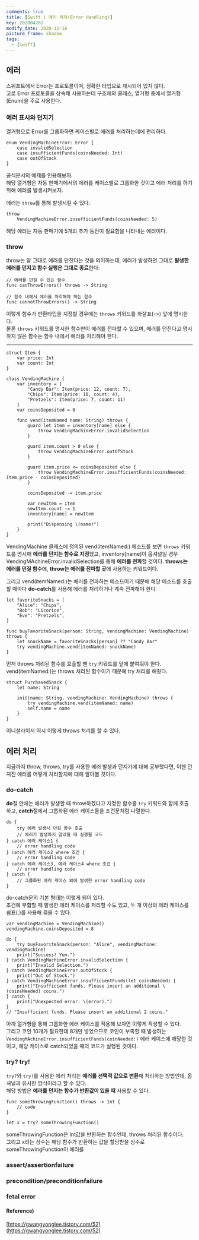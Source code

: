 ```yaml
---
comments: true
title: [Swift ) 에러 처리(Error Handling)]
key: 202004281
modify_date: 2020-12-16
picture_frame: shadow
tags:
  - [swift]
---
```

 
## 에러
 
스위프트에서 Error는 프로토콜이며, 정확한 타입으로 제시되어 있지 않다.   
고로 Error 프로토콜을 상속해 사용하는데 구조체와 클래스, 열거형 중에서 열거형(Enum)을 주로 사용한다.
 
### 에러 표시와 던지기
 
열거형으로 Error를 그룹화하면 케이스별로 에러를 처리하는데에 편리하다.
```
enum VendingMachineError: Error {
    case invalidSelection
    case insufficientFunds(coinsNeeded: Int)
    case outOfStock
}
```
공식문서의 예제를 인용해보자.   
해당 열거형은 자동 판매기에서의 에러를 케이스별로 그룹화한 것이고 에러 처리를 하기 위해 에러를 발생시켜보자.   
 
에러는 `throw`를 통해 발생시킬 수 있다.
```
throw
    VendingMachineError.insufficientFunds(coinsNeeded: 5)
```
해당 에러는 자동 판매기에 5개의 추가 동전이 필요함을 나타내는 에러이다.
 
### throw
 
throw는 말 그대로 에러를 던진다는 것을 의미하는데, 에러가 발생하면 그대로 **발생한 에러를 던지고 함수 실행은 그대로 종료**한다.
```
// 에러를 던질 수 있는 함수
func canThrowErrors() throws -> String
 
// 함수 내에서 에러를 처리해야 하는 함수
func cannotThrowErrors() -> String
```
이렇게 함수가 반환타입을 지정할 경우에는 `throws` 키워드를 화살표(->) 앞에 명시한다.   
물론 `throws` 키워드를 명시한 함수만이 에러를 전파할 수 있으며, 에러를 던진다고 명시하지 않은 함수는 함수 내에서 에러를 처리해야 한다.
 
***
 
```
struct Item {
    var price: Int
    var count: Int
}
 
class VendingMachine {
    var inventory = [
        "Candy Bar": Item(price: 12, count: 7),
        "Chips": Item(price: 10, count: 4),
        "Pretzels": Item(price: 7, count: 11)
    ]
    var coinsDeposited = 0

    func vend(itemNamed name: String) throws {
        guard let item = inventory[name] else {
            throw VendingMachineError.invalidSelection
        }

        guard item.count > 0 else {
            throw VendingMachineError.outOfStock
        }

        guard item.price <= coinsDeposited else {
            throw VendingMachineError.insufficientFunds(coinsNeeded: item.price - coinsDeposited)
        }

        coinsDeposited -= item.price

        var newItem = item
        newItem.count -= 1
        inventory[name] = newItem

        print("Dispensing \(name)")
    }
}
```
VendingMachine 클래스에 정의된 vend(itemNamed:) 메소드를 보면 `throws` 키워드를 명시해 **에러를 던지는 함수로 지정**했고, inventory[name]이 옵셔널일 경우 VendingMAchineError.invalidSelection를 통해 **에러를 전파**할 것이다.
**throws는 에러를 던질 함수**에, **throw는 에러를 전파할 곳**에 사용하는 키워드이다.
 
그리고 vend(itemNamed:)는 에러를 전파하는 메소드이기 때문에 해당 메소드를 호출할 때마다 **do-catch**를 사용해 에러를 처리하거나 계속 전파해야 한다.
    
    
```
let favoriteSnacks = [
    "Alice": "Chips",
    "Bob": "Licorice",
    "Eve": "Pretzels",
]
 
func buyFavoriteSnack(person: String, vendingMachine: VendingMachine) throws {
    let snackName = favoriteSnacks[person] ?? "Candy Bar"
    try vendingMachine.vend(itemNamed: snackName)
}
```
먼저 throws 처리된 함수를 호출할 땐 `try` 키워드를 앞에 붙여줘야 한다.   
vend(itemNamed:)는 throws 처리된 함수이기 때문에 try 처리를 해줬다.
```
struct PurchasedSnack {
    let name: String
    
    init(name: String, vendingMachine: VendingMachine) throws {
        try vendingMachine.vend(itemNamed: name)
        self.name = name
    }
}
```
이니셜라이저 역시 이렇게 throws 처리를 할 수 있다.
 
## 에러 처리
 
지금까지 throw, throws, try를 사용한 에러 발생과 던지기에 대해 공부했다면, 이젠 던져진 에러를 어떻게 처리할지에 대해 알아볼 것이다.
 
### do-catch
 
**do**절 안에는 에러가 발생할 때 throw하겠다고 지정한 함수를 `try` 키워드와 함께 호출하고, **catch**절에서 그룹화된 에러 케이스들을 조건문처럼 나열한다.
```
do {
    try 에러 발생시 던질 함수 호출
    // 에러가 발생하지 않았을 때 실행될 코드
} catch 에러 케이스1 {
    // error handling code
} catch 에러 케이스2 where 조건 {
    // error handling code
} catch 에러 케이스3, 에러 케이스4 where 조건 {
    // error handling code
} catch {
    // 그룹화된 에러 케이스 외에 발생한 error handling code
}
```
do-catch문의 기본 형태는 이렇게 되어 있다.   
조건에 부합할 때 발생한 에러 케이스를 처리할 수도 있고, 두 개 이상의 에러 케이스를 쉼표(,)를 사용해 묶을 수 있다.
```
var vendingMachine = VendingMachine()
vendingMachine.coinsDeposited = 8
 
do {
    try buyFavoriteSnack(person: "Alice", vendingMachine: vendingMachine)
    print("Success! Yum.")
} catch VendingMachineError.invalidSelection {
    print("Invalid Selection.")
} catch VendingMachineError.outOfStock {
    print("Out of Stock.")
} catch VendingMachineError.insufficientFunds(let coinsNeeded) {
    print("Insufficient funds. Please insert an additional \(coinsNeeded) coins.")
} catch {
    print("Unexpected error: \(error).")
}
// "Insufficient funds. Please insert an additional 2 coins."
```
아까 열거형을 통해 그룹화한 에러 케이스를 적용해 보자면 이렇게 작성할 수 있다.   
그리고 코인 10개가 필요한데 8개만 넣었으므로 코인이 부족할 때 발생하는 `VendingMAchineError.insufficientFunds(coinNeeded:)` 에러 케이스에 해당한 것이고, 해당 케이스로 catch되었을 때의 코드가 실행된 것이다.
 
### try? try!
 
`try?`와 `try!`를 사용한 에러 처리는 **에러를 선택적 값으로 변환**해 처리하는 방법인데, 옵셔널과 유사한 방식이라고 할 수 있다.   
해당 방법은 **에러를 던지는 함수가 반환값이 있을 때** 사용할 수 있다.
```
func someThrowingFunction() throws -> Int {
    // code
}

let x = try? someThrowingFunction()
```
someThrowingFunction은 Int값을 반환하는 함수인데, throws 처리된 함수이다.   
그리고 x라는 상수는 해당 함수가 반환하는 값을 할당받을 상수로 someThrowingFunction이 에러를 
 
### assert/assertionfailure

### precondition/preconditionfailure

### fetal error
 
#### Reference)
 
[https://gwangyonglee.tistory.com/52](https://gwangyonglee.tistory.com/52)
